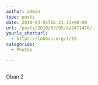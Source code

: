 ```yaml
---
author: admin
type: posts
date: 2010-03-05T16:21:13+00:00
url: /posts/2010/03/05/428471476/
yourls_shorturl:
  - https://lobban.org/i/19
categories:
  - Photos

---
```

<div class="figure">
  <img src="https://andy.lobban.org/photo/1280/428471476/1/tumblr_kythfdUo8J1qzrl7b" alt="" />
</div>

Oban 2